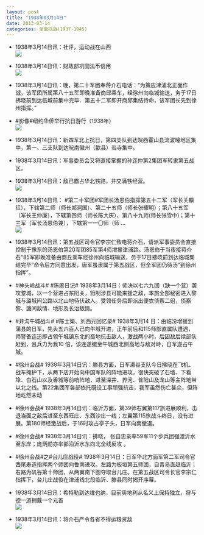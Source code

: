 ```yaml
---
layout: post
title: "1938年03月14日"
date: 2013-03-14
categories: 全面抗战(1937-1945)
---
```


<meta name="referrer" content="no-referrer" />

- 1938年3月14日讯：社评，运动战在山西 <br/><img src="https://ww2.sinaimg.cn/large/aca367d8jw1e2pp7cz4svj.jpg" />

- 1938年3月14日讯：财政部巩固法币信用 <br/><img src="https://ww2.sinaimg.cn/large/aca367d8jw1e2pnhdi1lxj.jpg" />

- 1938年3月14日讯：晚，第二十军团奉蒋介石电话：“为策应津浦北正面作战，该军团所属第八十五军即晚准备商邱乘车，经徐州向临城输送，务于17日拂晓前到达临城前集中完毕．第五十二军即开商邱集结待命，该军团长先到徐州指挥。” 

- #影像#纽约华侨举行抗日游行（1938年） <br/><img src="https://ww1.sinaimg.cn/large/aca367d8jw1e2plbkiin9j.jpg" />

- 1938年3月14日讯：新四军北上抗日，第四支队到达皖西霍山县流波疃地区集中，第一、三支队到达皖南徽州（歙县）岩寺集中。 

- 1938年3月14日讯：军事委员会又将直接掌握的孙连仲第2集团军转隶第五战区。 

- 1938年3月14日讯：敌已霸占华北铁路，并交满铁经营。 <br/><img src="https://ww1.sinaimg.cn/large/aca367d8jw1e2pbcggy8lj.jpg" />

- 1938年3月14日讯：  #第二十军团#军团长汤恩伯指挥第五十二军（军长关麟征），下辖第二师（师长郑洞国）、第二十五师（师长张耀明）；第八十五军（军长王仲廉），下辖第四师（师长陈大庆）、第八十九师(师长张雪中)；第十三军（军长汤恩伯兼），下辖第一一〇师（师 ...  <br/><img src="https://ww2.sinaimg.cn/large/aca367d8jw1e2p6511dvej.jpg" />

- 1938年3月14日讯：第五战区司令官李宗仁致电蒋介石，请派军事委员会直接控制于豫东的汤恩伯第20军团85军第4师增援津浦路。汤恩伯于当夜接蒋介石“85军即晚准备由商丘乘车经徐州向临城输送，务于17日拂晓前到达临城集结完毕”命令后方同意出发，唐军虽隶属于第五战区，但全军团仍待汤“到徐州指挥”。 

- #神头岭战斗# #陈赓日记# 1938年3月14日：师决以七六九团（缺一个营）袭攻黎城，以一个营进占东阳关，箝制涉县可能来援之敌，本旅全部秘密进入黎城与潞城间公路以北山地待伏敌人。受领任务后即派出便衣侦察二组，侦察黎、潞间敌情、地形及长治敌情。 

- #井沟午城战斗# #陈士榘、刘西元回忆录# 1938年3月14 日：由临汾增援到蒲县的日军，先头五六百人已向午城开进，正午前后和115师部直属队遭遇，师警备连迅即占领午城镇东北的高地抗击敌人，激战两小时，后因敌后续部队赶到，且兵力为我10 倍，该连遂撤至午城西北侧高地与敌对峙，日军遂占午城。 

- #徐州会战# 1938年3月14日讯：滕县方面，日军濑谷支队今日拂晓在飞机、战车掩护下，从两下店开始向中国军队的阵地进攻，很快突破了石墙、下看埠、白石山以及香城等前哨阵地，进至深井、界河、普阳山及龙山等主阵地带以北之线。第22集团军各部依托既设工事顽强抗击，我军虽然伤亡甚众，但阵地屹然未动 

- #徐州会战# 1938年3月14日讯：临沂方面，第39师右翼第117旅进展顺利，击退当面之敌后进至东西旺庄、东西沙庄一线；左翼第115旅战斗终日，没有进展。第180师经激战后，于16时攻占亭子头，日军向南撤退。 

- #徐州会战# 1938年3月14日讯：拂晓， 张自忠亲率59军11个步兵团强渡沂水至东岸；庞炳勋亦率部沿沂水东向北全线反攻 。 

- #徐州会战#之#台儿庄战役# 1938年3月14日：日军华北方面军第二军司令官西尾寿造指挥两个师团向鲁南进攻。左路为板垣第五师团，自青岛直趋临沂；右路为矶谷第十师团，从两翼南下图夺取台儿庄。在第五战区司令长官李宗仁指挥下，台儿庄战役在津浦线北段临沂、滕县同时揭开序幕。 

- 1938年3月14日讯：希特勒到达维也纳，目前奥地利从名义上保持独立，将与德一道拥戴一个元首 <br/><img src="https://ww1.sinaimg.cn/large/aca367d8jw1e2o7gckuaej.jpg" />

- 1938年3月14日讯：蒋介石严令各省不得运粮资敌 <br/><img src="https://ww3.sinaimg.cn/large/aca367d8jw1e2o5py9gk6j.jpg" />

